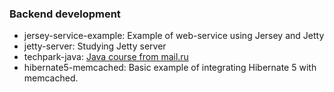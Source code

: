 ### Backend development

* jersey-service-example: Example of web-service using Jersey and Jetty
* jetty-server: Studying Jetty server
* techpark-java: [Java course from mail.ru](https://park.mail.ru/materials/video/#7)
* hibernate5-memcached: Basic example of integrating Hibernate 5 with memcached.
